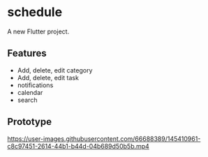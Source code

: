 # schedule

A new Flutter project.

## Features
- Add, delete, edit category
- Add, delete, edit task
- notifications
- calendar
- search


## Prototype
https://user-images.githubusercontent.com/66688389/145410961-c8c97451-2614-44b1-b44d-04b689d50b5b.mp4

